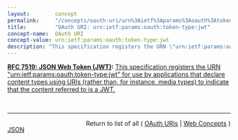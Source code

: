 ```yaml
---
layout:        concept
permalink:     "/concepts/oauth-uri/urn%3Aietf%3Aparams%3Aoauth%3Atoken-type%3Ajwt"
title:         "OAuth URI: urn:ietf:params:oauth:token-type:jwt"
concept-name:  OAuth URI
concept-value: urn:ietf:params:oauth:token-type:jwt
description: "This specification registers the URN \"urn:ietf:params:oauth:token-type:jwt\" for use by applications that declare content types using URIs (rather than, for instance, media types) to indicate that the content referred to is a JWT."
---
```


**[RFC 7519: JSON Web Token (JWT)](/specs/IETF/RFC/7519 "JSON Web Token (JWT) is a compact, URL-safe means of representing claims to be transferred between two parties. The claims in a JWT are encoded as a JSON object that is used as the payload of a JSON Web Signature (JWS) structure or as the plaintext of a JSON Web Encryption (JWE) structure, enabling the claims to be digitally signed or integrity protected with a Message Authentication Code (MAC) and/or encrypted."):** [This specification registers the URN "urn:ietf:params:oauth:token-type:jwt" for use by applications that declare content types using URIs (rather than, for instance, media types) to indicate that the content referred to is a JWT.](http://tools.ietf.org/html/rfc7519#section-9 "Read documentation for OAuth URI &#34;urn:ietf:params:oauth:token-type:jwt&#34;")

<br/>
<hr/>

<p style="float : left"><a href="./urn:ietf:params:oauth:token-type:jwt.json" title="JSON representing this particular Web Concept value">JSON</a></p>
<p style="text-align: right">Return to list of all ( <a href="../oauth-uris">OAuth URIs</a> | <a href="../">Web Concepts</a> )</p>
